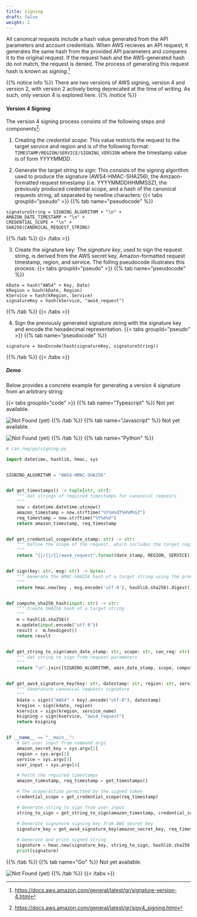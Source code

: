 ```yaml
---
title: Signing
draft: false
weight: 2
---
```


All canonical requests include a hash value generated from the API parameters and account credentials. When AWS recieves an API request, it generates the same hash from the provided API parameters and compares it to the original request. If the request hash and the AWS-generated hash do not match, the request is denied. The process of generating this request hash is known as _signing_.[^1]

{{% notice info %}}
There are two versions of AWS signing, version 4 and version 2, with version 2 actively being deprecated at the time of writing. As such, only version 4 is explored here.
{{% /notice %}}

#### Version 4 Signing

 The version 4 signing process consists of the following steps and components[^2]:

1. Creating the _credential scope_: This value restricts the request to the target service and region and is of the following format: ```TIMESTAMP/REGION/SERVICE/SIGNING_VERSION``` where the timestamp value is of form _YYYYMMDD_.

2. Generate the target string to sign: This consists of the signing algorithm used to produce the signature (AWS4-HMAC-SHA256), the Amzaon-formatted request timestamp (i.e. YYYYMMDDHHMMSSZ), the previously produced credential scope, and a hash of the canonical requests string, all separated by newline characters:
{{< tabs groupId="pseudo" >}}
{{% tab name="pseudocode" %}}
```
signatureString = SIGNING_ALGORITHM + "\n" +
AMAZON_DATE_TIMESTAMP + "\n" + 
CREDENTIAL_SCOPE + "\n" + 
SHA256(CANONICAL_REQUEST_STRING)
```
{{% /tab %}}
{{< /tabs >}}

3. Create the signature key: The _signature key_, used to sign the request string, is derived from the AWS secret key, Amazon-formatted request timestamp, region, and service. The folling pseudocode illustrates this process:
{{< tabs groupId="pseudo" >}}
{{% tab name="pseudocode" %}}
```
kDate = hash("AWS4" + Key, Date)
kRegion = hash(kDate, Region)
kService = hash(kRegion, Service)
signatureKey = hash(kService, "aws4_request")
```
{{% /tab %}}
{{< /tabs >}}

4. Sign the previously generated signature string with the signature key and encode the hexadecimal representation.
{{< tabs groupId="pseudo" >}}
{{% tab name="pseudocode" %}}
```
signature = hexEncode(hash(signatureKey, signatureString))
```
{{% /tab %}}
{{< /tabs >}}

##### Demo

Below provides a concrete example for generating a version 4 signature from an arbitrary string:

{{< tabs groupId="code" >}}
{{% tab name="Typescript" %}}
Not yet available.

![Not Found (yet)](/parrots/parrotnotfound.gif)
{{% /tab %}}
{{% tab name="Javascript" %}}
Not yet available.

![Not Found (yet)](/parrots/parrotnotfound.gif)
{{% /tab %}}
{{% tab name="Python" %}}
```py
# can_req/py/signing.py

import datetime, hashlib, hmac, sys


SIGNING_ALGORITHM = "AWS4-HMAC-SHA256"


def get_timestamps() -> tuple[str, str]:
    """ Get strings of required timestamps for canonical requests
    """
    now = datetime.datetime.utcnow()
    amazon_timestamp = now.strftime("%Y%m%dT%H%M%SZ")
    req_timestamp = now.strftime("%Y%m%d")
    return amazon_timestamp, req_timestamp


def get_credential_scope(date_stamp: str) -> str:
    """ Define the scope of the request, which includes the target region and service
    """
    return "{}/{}/{}/aws4_request".format(date_stamp, REGION, SERVICE)


def sign(key: str, msg: str) -> bytes:
    """ Generate the HMAC-SHA256 hash of a target string using the provided secret key
    """
    return hmac.new(key , msg.encode('utf-8'), hashlib.sha256).digest()


def compute_sha256_hash(input: str) -> str:
    """ Create SHA256 hash of a target string
    """
    m = hashlib.sha256()
    m.update(input.encode("utf-8"))
    result =  m.hexdigest()
    return result


def get_string_to_sign(amzn_date_stamp: str, scope: str, can_req: str) -> str:
    """ Get string to sign from request parameters
    """
    return "\n".join([SIGNING_ALGORITHM, amzn_date_stamp, scope, compute_sha256_hash(can_req)]).encode("utf-8")


def get_aws4_signature_key(key: str, datestamp: str, region: str, service_name: str) -> bytes:
    """ Generature canonical requests signature
    """
    kdate = sign(("AWS4" + key).encode("utf-8"), datestamp)
    kregion = sign(kdate, region)
    kservice = sign(kregion, service_name)
    ksigning = sign(kservice, "aws4_request")
    return ksigning


if __name__ == "__main__":
    # Get user input from command args
    amazon_secret_key = sys.argv[1]
    region = sys.argv[2]
    service = sys.argv[3]
    user_input = sys.argv[4]

    # Fetch the required timestamps
    amazon_timestamp, req_timestamp = get_timestamps()

    # The scope/action permitted by the signed token
    credential_scope = get_credential_scope(req_timestamp)

    # Generate string to sign from user input
    string_to_sign = get_string_to_sign(amazon_timestamp, credential_scope, user_input)

    # Generate signature signing key from AWS secret key
    signature_key = get_aws4_signature_key(amazon_secret_key, req_timestamp, REGION, SERVICE)
    
    # Generate and print signed string 
    signature = hmac.new(signature_key, string_to_sign, hashlib.sha256).hexdigest()
    print(signature)
```
{{% /tab %}}
{{% tab name="Go" %}}
Not yet available.

![Not Found (yet)](/parrots/parrotnotfound.gif)
{{% /tab %}}
{{< /tabs >}}

[^1]: https://docs.aws.amazon.com/general/latest/gr/signature-version-4.html

[^2]: https://docs.aws.amazon.com/general/latest/gr/sigv4_signing.html
    